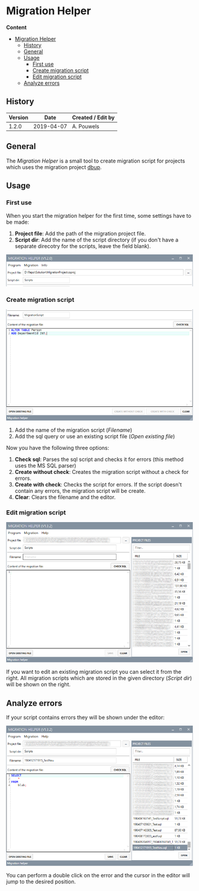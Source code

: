 # Migration Helper

**Content**
<!-- TOC -->

- [Migration Helper](#migration-helper)
    - [History](#history)
    - [General](#general)
    - [Usage](#usage)
        - [First use](#first-use)
        - [Create migration script](#create-migration-script)
        - [Edit migration script](#edit-migration-script)
    - [Analyze errors](#analyze-errors)

<!-- /TOC -->

## History
| Version | Date | Created / Edit by |
|---|---|---|
| 1.2.0 | 2019-04-07 | A. Pouwels |

## General
The *Migration Helper* is a small tool to create migration script for projects which uses the migration project [dbup](https://dbup.github.io).

## Usage

### First use
When you start the migration helper for the first time, some settings have to be made:

1. **Project file**: Add the path of the migration project file.
2. **Script dir**: Add the name of the script directory (if you don't have a separate direcotry for the scripts, leave the field blank).

![Settings](Images/Settings.png)

### Create migration script
![Migration](Images/NewMigration.png)

1. Add the name of the migration script (*Filename*)
2. Add the sql query or use an existing script file (*Open existing file*)

Now you have the following three options:
1. **Check sql**: Parses the sql script and checks it for errors (this method uses the MS SQL parser)
2. **Create without check**: Creates the migration script without a check for errors.
3. **Create with check**: Checks the script for errors. If the script doesn't contain any errors, the migration script will be create.
4. **Clear**: Clears the filename and the editor.

### Edit migration script
![Edit](Images/002.png)

If you want to edit an existing migration script you can select it from the right. All migration scripts which are stored in the given directory (*Script dir*) will be shown on the right.

## Analyze errors
If your script contains errors they will be shown under the editor:

![Error](Images/003.png)

You can perform a double click on the error and the cursor in the editor will jump to the desired position.